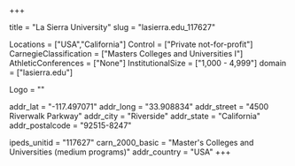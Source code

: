 
+++

title = "La Sierra University"
slug = "lasierra.edu_117627"

Locations = ["USA","California"]
Control = ["Private not-for-profit"]
CarnegieClassification = ["Masters Colleges and Universities I"]
AthleticConferences = ["None"]
InstitutionalSize = ["1,000 - 4,999"]
domain = ["lasierra.edu"]

Logo = ""

addr_lat = "-117.497071"
addr_long = "33.908834"
addr_street = "4500 Riverwalk Parkway"
addr_city = "Riverside"
addr_state = "California"
addr_postalcode = "92515-8247"

ipeds_unitid = "117627"
carn_2000_basic = "Master's Colleges and Universities (medium programs)"
addr_country = "USA"
+++
    
